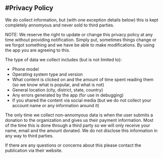 #Privacy Policy
---

We do collect information, but (with one exception details below) this is kept completely annomyous and never sold to third parties.

NOTE: We reserve the right to update or change this privacy policy at any time without providing notification. Simply put, sometimes things change or we forgot something and we have be able to make modifications. By using the app you are agreeing to this.

The type of data we collect includes (but is not limited to):
- Phone model
- Operating system type and version
- What content is clicked on and the amount of time spent reading them (so we know what is popular, and what is not)
- General location (city, district, state, country)
- Any errors generated by the app (for use in debugging)
- If you shared the content via social media (but we do not collect your account name or any information around it)

The only time we collect non-annomyous data is when the user submits a donation to the organization and gives us their payment information. Most of the time this is done through a third party so we will only receive your name, email and the amount donated. We do not disclose this information in any way to third parties.

If there are any questions or concerns about this please contact the publication via their website.

